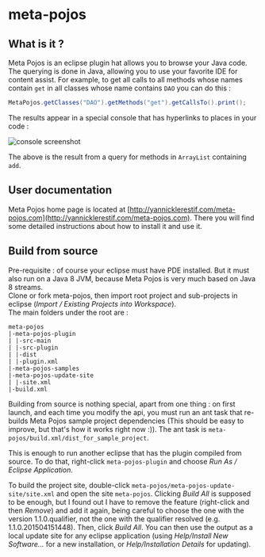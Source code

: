 # meta-pojos
## What is it ?
Meta Pojos is an eclipse plugin hat allows you to browse your Java code.
The querying is done in Java, allowing you to use your favorite IDE for content assist. For example, to get all calls to all methods whose names contain `get` in all classes whose name contains `DAO` you can do this :
```java
MetaPojos.getClasses("DAO").getMethods("get").getCallsTo().print();
```
The results appear in a special console that has hyperlinks to places in your code :

![console screenshot](http://yannicklerestif.com/meta-pojos/screenshot-console.gif)

The above is the result from a query for methods in `ArrayList` containing `add`.

## User documentation

Meta Pojos home page is located at [http://yannicklerestif.com/meta-pojos.com](http://yannicklerestif.com/meta-pojos.com).
There you will find some detailed instructions about how to install it and use it.

## Build from source
Pre-requisite : of course your eclipse must have PDE installed. But it must also run on a Java 8 JVM, because Meta Pojos is very much based on Java 8 streams.   
Clone or fork meta-pojos, then import root project and sub-projects in eclipse (*Import / Existing Projects into Workspace*).   
The main folders under the root are :   
```
meta-pojos
|-meta-pojos-plugin
| |-src-main
| |-src-plugin
| |-dist
| |-plugin.xml
|-meta-pojos-samples
|-meta-pojos-update-site
| |-site.xml
|-build.xml
```
Building from source is nothing special, apart from one thing : on first launch, and each time you modify the api, you must run an ant task that re-builds Meta Pojos sample project dependencies (This should be easy to improve, but that's how it works right now :)). The ant task is `meta-pojos/build.xml/dist_for_sample_project`.

This is enough to run another eclipse that has the plugin compiled from source. To do that, right-click `meta-pojos-plugin` and choose *Run As / Eclipse Application*.

To build the project site, double-click `meta-pojos/meta-pojos-update-site/site.xml` and open the site `meta-pojos`. Clicking *Build All* is supposed to be enough, but I found out I have to remove the feature (right-click and then *Remove*) and add it again, being careful to choose the one with the version 1.1.0.qualifier, not the one with the qualifier resolved (e.g. 1.1.0.201504151448). Then, click *Build All*. You can then use the output as a local update site for any eclipse application (using *Help/Install New Software...* for a new installation, or *Help/Installation Details* for updating).
